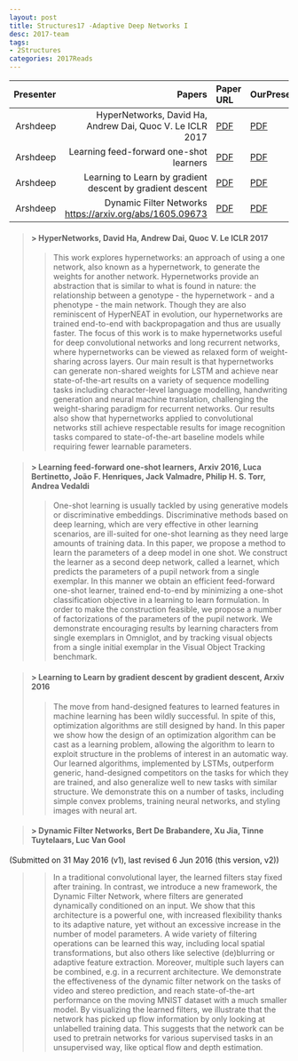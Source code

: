 ```yaml
---
layout: post
title: Structures17 -Adaptive Deep Networks I
desc: 2017-team
tags:
- 2Structures
categories: 2017Reads
---
```




| Presenter | Papers | Paper URL| OurPresentation |
| -----: | ---------------------------: | :----- | :----- |
| Arshdeep |  HyperNetworks, David Ha, Andrew Dai, Quoc V. Le ICLR 2017 | [PDF](https://arxiv.org/abs/1609.09106) |  [PDF]({{site.baseurl}}/MoreTalksTeam/Arsh/17-01-hypernetworks_parameter_prediction.pdf) | 
| Arshdeep |  Learning feed-forward one-shot learners | [PDF](https://arxiv.org/abs/1606.05233) |  [PDF]({{site.baseurl}}/MoreTalksTeam/Arsh/17-02-one_shot_parameter_prediction.pdf) | 
| Arshdeep |  Learning to Learn by gradient descent by gradient descent | [PDF](https://arxiv.org/abs/1606.04474) |  [PDF]({{site.baseurl}}/MoreTalksTeam/Arsh/17-03-gradient_descent_parameter_prediction.pdf) | 
|  Arshdeep | Dynamic Filter Networks https://arxiv.org/abs/1605.09673 | [PDF](https://arxiv.org/abs/1605.09673) |  [PDF]({{site.baseurl}}/MoreTalksTeam/Arsh/17-04-dynamic-filter-networks.pdf) | 


> #### > HyperNetworks, David Ha, Andrew Dai, Quoc V. Le ICLR 2017 
>> This work explores hypernetworks: an approach of using a one network, also known as a hypernetwork, to generate the weights for another network. Hypernetworks provide an abstraction that is similar to what is found in nature: the relationship between a genotype - the hypernetwork - and a phenotype - the main network. Though they are also reminiscent of HyperNEAT in evolution, our hypernetworks are trained end-to-end with backpropagation and thus are usually faster. The focus of this work is to make hypernetworks useful for deep convolutional networks and long recurrent networks, where hypernetworks can be viewed as relaxed form of weight-sharing across layers. Our main result is that hypernetworks can generate non-shared weights for LSTM and achieve near state-of-the-art results on a variety of sequence modelling tasks including character-level language modelling, handwriting generation and neural machine translation, challenging the weight-sharing paradigm for recurrent networks. Our results also show that hypernetworks applied to convolutional networks still achieve respectable results for image recognition tasks compared to state-of-the-art baseline models while requiring fewer learnable parameters.

> #### > Learning feed-forward one-shot learners, Arxiv  2016, Luca Bertinetto, João F. Henriques, Jack Valmadre, Philip H. S. Torr, Andrea Vedaldi
>> One-shot learning is usually tackled by using generative models or discriminative embeddings. Discriminative methods based on deep learning, which are very effective in other learning scenarios, are ill-suited for one-shot learning as they need large amounts of training data. In this paper, we propose a method to learn the parameters of a deep model in one shot. We construct the learner as a second deep network, called a learnet, which predicts the parameters of a pupil network from a single exemplar. In this manner we obtain an efficient feed-forward one-shot learner, trained end-to-end by minimizing a one-shot classification objective in a learning to learn formulation. In order to make the construction feasible, we propose a number of factorizations of the parameters of the pupil network. We demonstrate encouraging results by learning characters from single exemplars in Omniglot, and by tracking visual objects from a single initial exemplar in the Visual Object Tracking benchmark.


> #### > Learning to Learn by gradient descent by gradient descent, Arxiv  2016
>> The move from hand-designed features to learned features in machine learning has been wildly successful. In spite of this, optimization algorithms are still designed by hand. In this paper we show how the design of an optimization algorithm can be cast as a learning problem, allowing the algorithm to learn to exploit structure in the problems of interest in an automatic way. Our learned algorithms, implemented by LSTMs, outperform generic, hand-designed competitors on the tasks for which they are trained, and also generalize well to new tasks with similar structure. We demonstrate this on a number of tasks, including simple convex problems, training neural networks, and styling images with neural art.



> #### > Dynamic Filter Networks, Bert De Brabandere, Xu Jia, Tinne Tuytelaars, Luc Van Gool
(Submitted on 31 May 2016 (v1), last revised 6 Jun 2016 (this version, v2))
>> In a traditional convolutional layer, the learned filters stay fixed after training. In contrast, we introduce a new framework, the Dynamic Filter Network, where filters are generated dynamically conditioned on an input. We show that this architecture is a powerful one, with increased flexibility thanks to its adaptive nature, yet without an excessive increase in the number of model parameters. A wide variety of filtering operations can be learned this way, including local spatial transformations, but also others like selective (de)blurring or adaptive feature extraction. Moreover, multiple such layers can be combined, e.g. in a recurrent architecture. We demonstrate the effectiveness of the dynamic filter network on the tasks of video and stereo prediction, and reach state-of-the-art performance on the moving MNIST dataset with a much smaller model. By visualizing the learned filters, we illustrate that the network has picked up flow information by only looking at unlabelled training data. This suggests that the network can be used to pretrain networks for various supervised tasks in an unsupervised way, like optical flow and depth estimation.
